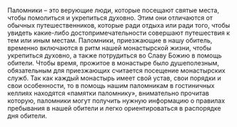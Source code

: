 Паломники – это верующие люди, которые посещают святые места, чтобы помолиться и укрепиться духовно. Этим они отличаются от обычных путешественников, которые ради отдыха или ради того, чтобы увидеть какие-либо достопримечательности совершают путешествия к тем или иным местам. Паломники, приезжающие в нашу обитель, временно включаются в ритм нашей монастырской жизни, чтобы укрепиться духовно, а также потрудиться во Славу Божию в помощь обители. Чтобы время, прожитое в монастыре было душеполезным, обязательным для приезжающих считается посещение монастырских служб. Так как каждый монастырь имеет свой устав, свои порядки и свои особенности, то в помощь нашим паломникам в  гостиничных келлиях находятся «памятки паломнику», внимательно прочитав которую, паломники могут получить нужную информацию о правилах пребывания в нашей обители и легко ориентироваться в распорядке дня обители. 
